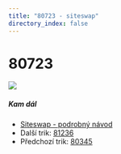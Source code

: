 ```yaml
---
title: "80723 - siteswap"
directory_index: false
---
```


# 80723

![](/animace/siteswap/80723.gif)

##### Kam dál

- [Siteswap - podrobný návod](/siteswap.html "Podrobné vysvětlení siteswapů..")
- Další trik: [81236](81236.html "Siteswap 81236")
- Předchozí trik: [80345](80345.html "Siteswap 80345")

